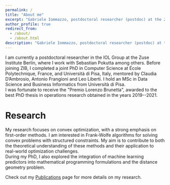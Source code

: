 ```yaml
---
permalink: /
title: "About me"
excerpt: "Gabriele Iommazzo, postdoctoral researcher (postdoc) at the Zuse Institute Berlin (ZIB, zib) focusing on convex optimization, Frank-Wolfe (conditional gradients), with applications in machine learning (ML), quantum information theory. Other areas of experise: mathematical programming (MP), embedding/integrating ML predictors into mathematical programming formulations, algorithm configuration, distance geometry. Worked with Sebastian Pokutta, Leo Liberti, Antonio Frangioni, Claudia D'Ambrosio, Shimrit Shtern, Pavel Dvurechensky, Mathias Staudigl. PhD in France, Palaiseau, Ecole Polytechnique, Institut Polytechnique de Paris (l'X, LIX). MSc in Pisa"
author_profile: true
redirect_from: 
  - /about/
  - /about.html
description: "Gabriele Iommazzo, postdoctoral researcher (postdoc) at the Zuse Institute Berlin (ZIB, zib) focusing on convex optimization, Frank-Wolfe (conditional gradients), with applications in machine learning (ML), quantum information theory. Other areas of experise: mathematical programming (MP), embedding/integrating ML predictors into mathematical programming formulations, algorithm configuration, distance geometry. Worked with Sebastian Pokutta, Leo Liberti, Antonio Frangioni, Claudia D'Ambrosio, Shimrit Shtern, Pavel Dvurechensky, Mathias Staudigl. PhD in France, Palaiseau, Ecole Polytechnique, Institut Polytechnique de Paris (l'X, LIX). MSc in Pisa"
---
```




I am currently a postdoctoral researcher in the IOL Group at the Zuse Institute Berlin, where I work with Sebastian Pokutta among others. Before joining ZIB, I completed a joint PhD in Computer Science at École Polytechnique, France, and Università di Pisa, Italy, mentored by Claudia D’Ambrosio, Antonio Frangioni and Leo Liberti. I hold an MSc in Data Science and Business Informatics from Università di Pisa.  
I was fortunate to receive the "Premio Lorenzo Brunetta", awarded to the best PhD thesis in operations research obtained in the years 2019--2021.

# Research
My research focuses on convex optimization, with a strong emphasis on first-order methods. I am interested in Frank-Wolfe algorithms for solving convex problems with structured constraints. My aim is to contribute to both the theoretical understanding of these methods and their application to real-world optimization challenges.  
During my PhD, I also explored the integration of machine learning predictors into mathematical programming formulations and the distance geometry problem.  

Check out my [Publications](/publications/) page for more details on my research.

<script type="application/ld+json">
{
  "@context": "http://schema.org",
  "@type": "Person",
  "name": "Gabriele Iommazzo",
  "jobTitle": "Postdoctoral Researcher",
  "affiliation": {
    "@type": "Organization",
    "name": "Zuse Institute Berlin"
  },
  "description": "Gabriele Iommazzo, postdoctoral researcher (postdoc) at the Zuse Institute Berlin (ZIB, zib) focusing on convex optimization, Frank-Wolfe (conditional gradients), with applications in machine learning (ML), quantum information theory. Other areas of experise: mathematical programming (MP), embedding/integrating ML predictors into mathematical programming formulations, algorithm configuration, distance geometry. Worked with Sebastian Pokutta, Leo Liberti, Antonio Frangioni, Claudia D'Ambrosio, Shimrit Shtern, Pavel Dvurechensky, Mathias Staudigl. PhD in France, Palaiseau, Ecole Polytechnique, Institut Polytechnique de Paris (l'X, LIX). MSc in Pisa",
  "url": "https://giommazz.github.io",
  "email": "iommazzo@zib.de",
  "sameAs": [
    "https://scholar.google.com/citations?user=YUGK_ZIAAAAJ",
    "https://www.linkedin.com/in/gabriele-iommazzo-1351814a/"
  ]
}
</script>
